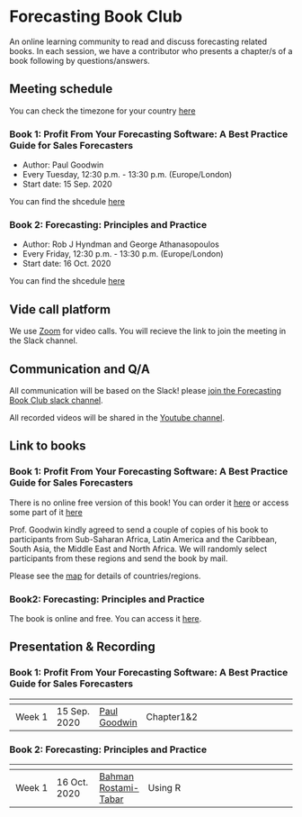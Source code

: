 # Forecasting Book Club

An online learning community to read and discuss forecasting related books. In each session, we have a contributor who presents a chapter/s of a book following by questions/answers.

## Meeting schedule

You can check the timezone for your country [here](https://www.worldtimebuddy.com/)

### Book 1: Profit From Your Forecasting Software: A Best Practice Guide for Sales Forecasters

- Author: Paul Goodwin
- Every Tuesday, 12:30 p.m. - 13:30 p.m. (Europe/London)
- Start date: 15 Sep. 2020

You can find the shcedule [here](https://docs.google.com/spreadsheets/d/1DeduLV2O_HeD5zI0bpe89cut-5g0Zn6wZWSuNq4iYA0/edit#gid=0)

### Book 2: Forecasting: Principles and Practice

- Author: Rob J Hyndman and George Athanasopoulos
- Every Friday, 12:30 p.m. - 13:30 p.m. (Europe/London)
- Start date: 16 Oct. 2020

You can find the shcedule [here](https://docs.google.com/spreadsheets/d/1DeduLV2O_HeD5zI0bpe89cut-5g0Zn6wZWSuNq4iYA0/edit#gid=808381611)

## Vide call platform

We use [Zoom](https://zoom.us/) for video calls. You will recieve the link to join the meeting in the Slack channel.

## Communication and Q/A

All communication will be based on the Slack! please [join the Forecasting Book Club slack channel](https://join.slack.com/t/fbc-cv37548/shared_invite/zt-gqof1n3p-Xs2p261Iqyjrhg85tYfHHA).

All recorded videos will be shared in the [Youtube channel](https://www.youtube.com/channel/UCxEN0wXJJLBL-JZ6Z2GkUDw?view_as=subscriber).

## Link to books

### Book 1: Profit From Your Forecasting Software: A Best Practice Guide for Sales Forecasters
There is no online free version of this book! You can order it [here](https://www.amazon.co.uk/Profit-Your-Forecasting-Software-Forecasters/dp/1119414571) or access some part of it [here](https://books.google.co.uk/books?id=yp1QDwAAQBAJ&printsec=frontcover&source=gbs_ge_summary_r&cad=0#v=onepage&q&f=false)

Prof. Goodwin kindly agreed to send a couple of copies of his book to participants from Sub-Saharan Africa, Latin America and the Caribbean, South Asia, the Middle East and North Africa. We will randomly select participants from these regions and send the book by mail.

Please see the [map](https://dataviz.worldbank.org/t/DECDG/views/Worldbyregion2019/Worldbyregion?iframeSizedToWindow=true&:embed=y&:display_spinner=no&:showAppBanner=false&:embed_code_version=3&:loadOrderID=1&:display_count=n&:showVizHome=n&:origin=viz_share_link) for details of countries/regions.

### Book2: Forecasting: Principles and Practice
The book is online and free. You can access it  [here](https://otexts.com/fpp3/).

## Presentation & Recording

### Book 1: Profit From Your Forecasting Software: A Best Practice Guide for Sales Forecasters

| <div style="width:60px"></div> | <div style="width:60px"></div> | <div style="width:60px"></div>  | <div style="width:420px"></div> |  <div style="width:190px"></div> | <div style="width:190px"></div> |
|---:|---|---|---|---|---|
|Week 1 | 15 Sep. 2020 | [Paul Goodwin](https://twitter.com/PaulG00dwin)| Chapter1&2 |[Slides](presentations/paul_gooodwim_chp1-2.pptx) |[Video]()

### Book 2: Forecasting: Principles and Practice

| <div style="width:60px"></div> | <div style="width:60px"></div> | <div style="width:60px"></div>  | <div style="width:420px"></div> |  <div style="width:190px"></div> | <div style="width:190px"></div> |
|---:|---|---|---|---|---|
|Week 1 | 16 Oct. 2020| [Bahman Rostami-Tabar](https://twitter.com/Bahman_R_T)| Using R |[Slides]() |[Video]()


